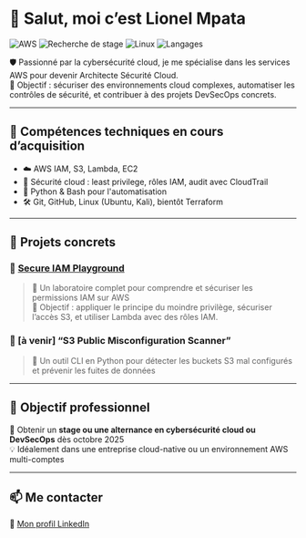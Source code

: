 # 👋 Salut, moi c’est Lionel Mpata
![AWS](https://img.shields.io/badge/AWS-IAM-orange?logo=amazon-aws)
![Recherche de stage](https://img.shields.io/badge/Stage-octobre--2025-blue)
![Linux](https://img.shields.io/badge/Linux-Ubuntu%2FKali-important?logo=linux)
![Langages](https://img.shields.io/badge/Python%20%7C%20Bash-automatisation-green?logo=python)


🛡️ Passionné par la cybersécurité cloud, je me spécialise dans les services AWS pour devenir Architecte Sécurité Cloud.  
🎯 Objectif : sécuriser des environnements cloud complexes, automatiser les contrôles de sécurité, et contribuer à des projets DevSecOps concrets.

---

## 🧰 Compétences techniques en cours d’acquisition

- ☁️ AWS IAM, S3, Lambda, EC2
- 🔐 Sécurité cloud : least privilege, rôles IAM, audit avec CloudTrail
- 🐍 Python & Bash pour l'automatisation
- 🛠️ Git, GitHub, Linux (Ubuntu, Kali), bientôt Terraform

---

## 💼 Projets concrets

### 🔹 [Secure IAM Playground](https://github.com/Mlt17Robot/Secure-IAM-Playground-)
> 📌 Un laboratoire complet pour comprendre et sécuriser les permissions IAM sur AWS  
> 🎯 Objectif : appliquer le principe du moindre privilège, sécuriser l’accès S3, et utiliser Lambda avec des rôles IAM.

### 🔹 [à venir] “S3 Public Misconfiguration Scanner”
> 🧪 Un outil CLI en Python pour détecter les buckets S3 mal configurés et prévenir les fuites de données

---

## 🚀 Objectif professionnel

🎯 Obtenir un **stage ou une alternance en cybersécurité cloud ou DevSecOps** dès octobre 2025  
💡 Idéalement dans une entreprise cloud-native ou un environnement AWS multi-comptes

---

## 📫 Me contacter

🔗 [Mon profil LinkedIn](https://www.linkedin.com/in/lionel-mpata-20802370/)
